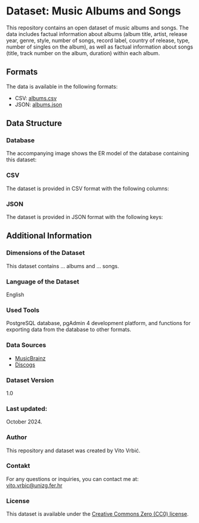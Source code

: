 # Dataset: Music Albums and Songs

This repository contains an open dataset of music albums and songs. The data includes factual information about albums (album title, artist, release year, genre, style, number of songs, record label, country of release, type, number of singles on the album), as well as factual information about songs (title, track number on the album, duration) within each album.

## Formats

The data is available in the following formats:
- CSV: [albums.csv](./albums.csv)
- JSON: [albums.json](./albums.json)

## Data Structure

### Database

The accompanying image shows the ER model of the database containing this dataset:

### CSV

The dataset is provided in CSV format with the following columns:

### JSON

The dataset is provided in JSON format with the following keys:

## Additional Information

### Dimensions of the Dataset

This dataset contains ... albums and ... songs.

### Language of the Dataset

English

### Used Tools

PostgreSQL database, pgAdmin 4 development platform, and functions for exporting data from the database to other formats.

### Data Sources

- [MusicBrainz](musicbrainz.org)
- [Discogs](discogs.com)

### Dataset Version
1.0
 
### Last updated: 

October 2024.

### Author

This repository and dataset was created by Vito Vrbić.

### Contakt

For any questions or inquiries, you can contact me at: vito.vrbic@unizg.fer.hr

### License

This dataset is available under the [Creative Commons Zero (CC0) license](./LICENSE).

